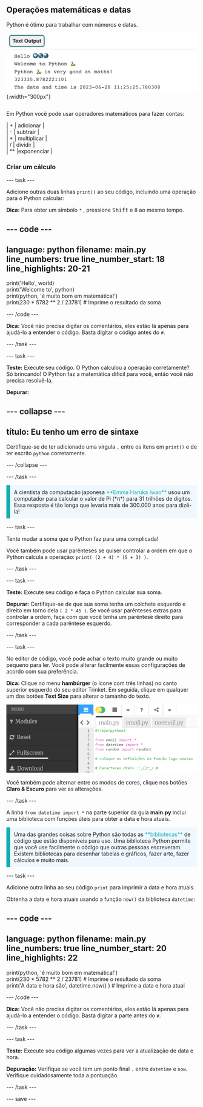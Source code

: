 ## Operações matemáticas e datas

<div style="display: flex; flex-wrap: wrap">
<div style="flex-basis: 200px; flex-grow: 1; margin-right: 15px;">
Python é ótimo para trabalhar com números e datas.
</div>
<div>

![A área de saída com cinco linhas impressas mostrando novas saídas da operação e data atual.](images/sums_dates.png){:width="300px"} 

</div>
</div>

Em Python você pode usar operadores matemáticos para fazer contas:

| + | adicionar |   
| - | subtrair |   
| * | multiplicar |   
| / | dividir |   
| ** |exponenciar |

### Criar um cálculo

--- task ---

Adicione outras duas linhas `print()` ao seu código, incluindo uma operação para o Python calcular:

**Dica:** Para obter um símbolo `*` , pressione <kbd>Shift</kbd> e <kbd>8</kbd> ao mesmo tempo.

--- code ---
---
language: python filename: main.py line_numbers: true line_number_start: 18
line_highlights: 20-21
---

print('Hello', world)   
print('Welcome to', python)   
print(python, 'é muito bom em matemática!')   
print(230 * 5782 ** 2 / 23781) # Imprime o resultado da soma

--- /code ---

**Dica:** Você não precisa digitar os comentários, eles estão lá apenas para ajudá-lo a entender o código. Basta digitar o código antes do `#`.

--- /task ---

--- task ---

**Teste:** Execute seu código. O Python calculou a operação corretamente? Só brincando! O Python faz a matemática difícil para você, então você não precisa resolvê-la.

**Depurar:**

--- collapse ---
---
título: Eu tenho um erro de sintaxe
---

Certifique-se de ter adicionado uma vírgula `,` entre os itens em `print()` e de ter escrito `python` corretamente.

--- /collapse ---

--- /task ---

<p style="border-left: solid; border-width:10px; border-color: #0faeb0; background-color: aliceblue; padding: 10px;">
A cientista da computação japonesa <span style="color: #0faeb0">**Emma Haruka Iwao**</span> usou um computador para calcular o valor de Pi (*π*) para 31 trilhões de dígitos. Essa resposta é tão longa que levaria mais de 300.000 anos para dizê-la! 
</p>

--- task ---

Tente mudar a soma que o Python faz para uma complicada!

Você também pode usar parênteses se quiser controlar a ordem em que o Python calcula a operação: `print( (2 + 4) * (5 + 3) )`.

--- /task ---

--- task ---

**Teste:** Execute seu código e faça o Python calcular sua soma.

**Depurar:** Certifique-se de que sua soma tenha um colchete esquerdo e direito em torno dela `( 2 * 45 )`. Se você usar parênteses extras para controlar a ordem, faça com que você tenha um parêntese direito para corresponder a cada parêntese esquerdo.

--- /task ---

--- task ---

No editor de código, você pode achar o texto muito grande ou muito pequeno para ler. Você pode alterar facilmente essas configurações de acordo com sua preferência.

**Dica:** Clique no menu **hambúrger** (o ícone com três linhas) no canto superior esquerdo do seu editor Trinket. Em seguida, clique em qualquer um dos botões **Text Size** para alterar o tamanho do texto.

![O editor de código com o menu de configurações expandido, para mostrar as opções Modo de cores e Tamanho do texto.](images/full_screen.png)

Você também pode alternar entre os modos de cores, clique nos botões **Claro & Escuro** para ver as alterações.

--- /task ---

A linha `from datetime import *` na parte superior da guia **main.py** inclui uma biblioteca com funções úteis para obter a data e hora atuais.

<p style="border-left: solid; border-width:10px; border-color: #0faeb0; background-color: aliceblue; padding: 10px;">
Uma das grandes coisas sobre Python são todas as <span style="color: #0faeb0">**bibliotecas**</span> de código que estão disponíveis para uso. Uma biblioteca Python permite que você use facilmente o código que outras pessoas escreveram. Existem bibliotecas para desenhar tabelas e gráficos, fazer arte, fazer cálculos e muito mais.
</p>

--- task ---

Adicione outra linha ao seu código `print` para imprimir a data e hora atuais.

Obtenha a data e hora atuais usando a função `now()` da biblioteca `datetime`:

--- code ---
---
language: python filename: main.py line_numbers: true line_number_start: 20
line_highlights: 22
---

print(python, 'é muito bom em matemática!')    
print(230 * 5782 ** 2 / 23781) # Imprime o resultado da soma     
print('A data e hora são', datetime.now() ) # Imprime a data e hora atual

--- /code ---

**Dica:** Você não precisa digitar os comentários, eles estão lá apenas para ajudá-lo a entender o código. Basta digitar a parte antes do `#`.

--- /task ---

--- task ---

**Teste:** Execute seu código algumas vezes para ver a atualização de data e hora.

**Depuração:** Verifique se você tem um ponto final `.` entre `datetime` e `now`. Verifique cuidadosamente toda a pontuação.

--- /task ---

--- save ---
